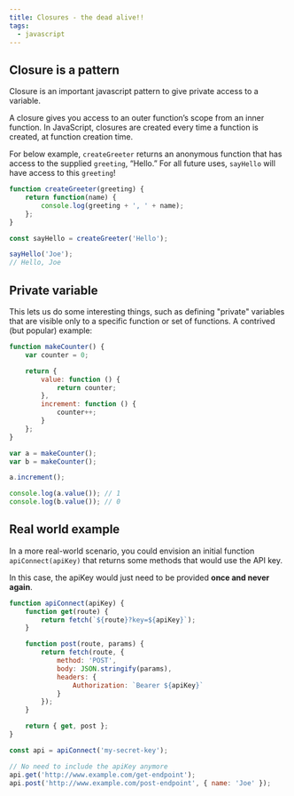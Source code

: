 ```yaml
---
title: Closures - the dead alive!!
tags:
  - javascript
---
```


## Closure is a pattern

Closure is an important javascript pattern to give private access to a variable. 

A closure gives you access to an outer function’s scope from an inner function. In JavaScript, closures are created every time a function is created, at function creation time.

For below example, `createGreeter` returns an anonymous function that has access to the supplied `greeting`, “Hello.” For all future uses, `sayHello` will have access to this `greeting`!

```js
function createGreeter(greeting) {
    return function(name) {
        console.log(greeting + ', ' + name);
    };
}

const sayHello = createGreeter('Hello');

sayHello('Joe');
// Hello, Joe
```

## Private variable

This lets us do some interesting things, such as defining "private" variables that are visible only to a specific function or set of functions. A contrived (but popular) example:

```js
function makeCounter() {
    var counter = 0;

    return {
        value: function () {
            return counter;
        },
        increment: function () {
            counter++;
        }
    };
}

var a = makeCounter();
var b = makeCounter();

a.increment();

console.log(a.value()); // 1
console.log(b.value()); // 0
```


## Real world example

In a more real-world scenario, you could envision an initial function `apiConnect(apiKey)` that returns some methods that would use the API key. 

In this case, the apiKey would just need to be provided __once and never again__.

```js
function apiConnect(apiKey) {
    function get(route) {
        return fetch(`${route}?key=${apiKey}`);
    }

    function post(route, params) {
        return fetch(route, {
            method: 'POST',
            body: JSON.stringify(params),
            headers: {
                Authorization: `Bearer ${apiKey}`
            }
        });
    }

    return { get, post };
}

const api = apiConnect('my-secret-key');

// No need to include the apiKey anymore
api.get('http://www.example.com/get-endpoint');
api.post('http://www.example.com/post-endpoint', { name: 'Joe' });
```